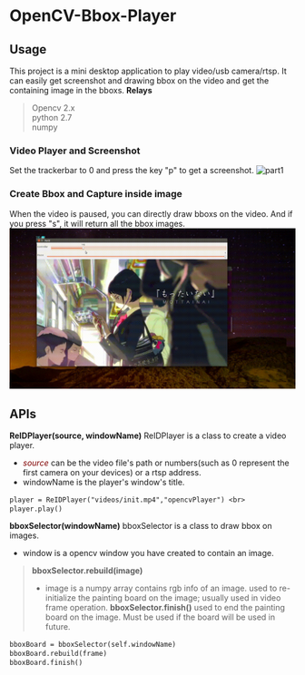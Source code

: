 # OpenCV-Bbox-Player
## Usage
This project is a mini desktop application to play video/usb camera/rtsp. It can easily get screenshot and drawing bbox on the video and get the containing image in the bboxs.
**Relays**
> Opencv 2.x <br>
> python 2.7 <br>
> numpy <br>

### Video Player and Screenshot 
Set the trackerbar to 0 and press the key "p" to get a screenshot.
![part1](/img&video/part1.gif)
### Create Bbox and Capture inside image
When the video is paused, you can directly draw bboxs on the video. And if you press "s", it will return all the bbox images.
![part2](/img&video/part2.gif)
## APIs
**ReIDPlayer(source, windowName)**
ReIDPlayer is a class to create a video player.
+ <i style='color:#800000'>source</i> can be the video file's path or numbers(such as 0 represent the first camera on your devices) or a rtsp address.
+ windowName is the player's window's title.
```
player = ReIDPlayer("videos/init.mp4","opencvPlayer") <br>
player.play()
```
**bboxSelector(windowName)**
bboxSelector is a class to draw bbox on images.
+ window is a opencv window you have created to contain an image.
> **bboxSelector.rebuild(image)**
> + image is a numpy array contains rgb info of an image.
> used to re-initialize the painting board on the image; usually used in video frame operation.
> **bboxSelector.finish()**
> used to end the painting board on the image. Must be used if the board will be used in future.
```
bboxBoard = bboxSelector(self.windowName)
bboxBoard.rebuild(frame)
bboxBoard.finish()
```
